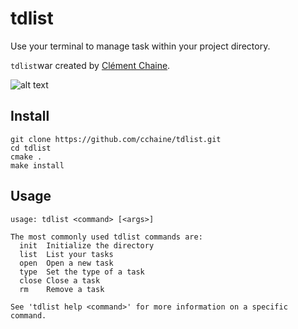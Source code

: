 # tdlist

Use your terminal to manage task within your project directory.

`tdlist`war created by [Clément Chaine](https://github.com/cchaine).

![alt text](https://user-images.githubusercontent.com/18381262/40177867-13c0c538-59e0-11e8-8b12-57c94d475b97.png)

## Install

```
git clone https://github.com/cchaine/tdlist.git
cd tdlist
cmake .
make install
```

## Usage

```
usage: tdlist <command> [<args>]

The most commonly used tdlist commands are:
  init  Initialize the directory
  list  List your tasks
  open  Open a new task
  type  Set the type of a task
  close Close a task
  rm    Remove a task

See 'tdlist help <command>' for more information on a specific command.
```
